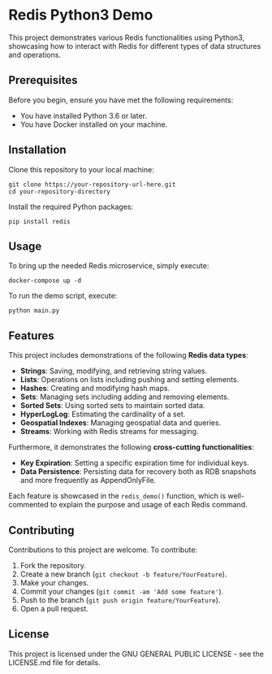 # Redis Python3 Demo

This project demonstrates various Redis functionalities using Python3, showcasing how to interact with Redis for different types of data structures and operations.

## Prerequisites

Before you begin, ensure you have met the following requirements:
* You have installed Python 3.6 or later.
* You have Docker installed on your machine.

## Installation

Clone this repository to your local machine:

    git clone https://your-repository-url-here.git
    cd your-repository-directory

Install the required Python packages:

    pip install redis

## Usage

To bring up the needed Redis microservice, simply execute:

    docker-compose up -d

To run the demo script, execute:

    python main.py

## Features

This project includes demonstrations of the following **Redis data types**:
- **Strings**: Saving, modifying, and retrieving string values.
- **Lists**: Operations on lists including pushing and setting elements.
- **Hashes**: Creating and modifying hash maps.
- **Sets**: Managing sets including adding and removing elements.
- **Sorted Sets**: Using sorted sets to maintain sorted data.
- **HyperLogLog**: Estimating the cardinality of a set.
- **Geospatial Indexes**: Managing geospatial data and queries.
- **Streams**: Working with Redis streams for messaging.

Furthermore, it demonstrates the following **cross-cutting functionalities**:
- **Key Expiration**: Setting a specific expiration time for individual keys.
- **Data Persistence**: Persisting data for recovery both as RDB snapshots and more frequently as AppendOnlyFile.

Each feature is showcased in the `redis_demo()` function, which is well-commented to explain the purpose and usage of each Redis command.

## Contributing

Contributions to this project are welcome. To contribute:
1. Fork the repository.
2. Create a new branch (`git checkout -b feature/YourFeature`).
3. Make your changes.
4. Commit your changes (`git commit -am 'Add some feature'`).
5. Push to the branch (`git push origin feature/YourFeature`).
6. Open a pull request.

## License

This project is licensed under the GNU GENERAL PUBLIC LICENSE - see the LICENSE.md file for details.
